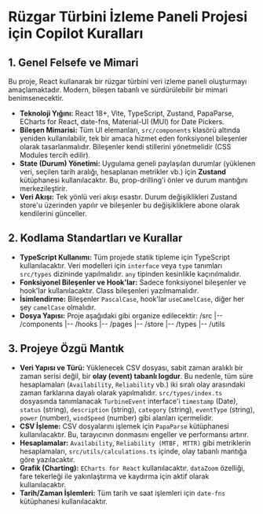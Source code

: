 # Rüzgar Türbini İzleme Paneli Projesi için Copilot Kuralları

## 1. Genel Felsefe ve Mimari

Bu proje, React kullanarak bir rüzgar türbini veri izleme paneli oluşturmayı amaçlamaktadır. Modern, bileşen tabanlı ve sürdürülebilir bir mimari benimsenecektir.

- **Teknoloji Yığını:** React 18+, Vite, TypeScript, Zustand, PapaParse, ECharts for React, date-fns, Material-UI (MUI) for Date Pickers.
- **Bileşen Mimarisi:** Tüm UI elemanları, `src/components` klasörü altında yeniden kullanılabilir, tek bir amaca hizmet eden fonksiyonel bileşenler olarak tasarlanmalıdır. Bileşenler kendi stillerini yönetmelidir (CSS Modules tercih edilir).
- **State (Durum) Yönetimi:** Uygulama geneli paylaşılan durumlar (yüklenen veri, seçilen tarih aralığı, hesaplanan metrikler vb.) için **Zustand** kütüphanesi kullanılacaktır. Bu, prop-drilling'i önler ve durum mantığını merkezileştirir.
- **Veri Akışı:** Tek yönlü veri akışı esastır. Durum değişiklikleri Zustand store'u üzerinden yapılır ve bileşenler bu değişikliklere abone olarak kendilerini günceller.

## 2. Kodlama Standartları ve Kurallar

- **TypeScript Kullanımı:** Tüm projede statik tipleme için TypeScript kullanılacaktır. Veri modelleri için `interface` veya `type` tanımları `src/types` dizininde yapılmalıdır. `any` tipinden kesinlikle kaçınılmalıdır.
- **Fonksiyonel Bileşenler ve Hook'lar:** Sadece fonksiyonel bileşenler ve hook'lar kullanılacaktır. Class bileşenleri yazılmamalıdır.
- **İsimlendirme:** Bileşenler `PascalCase`, hook'lar `useCamelCase`, diğer her şey `camelCase` olmalıdır.
- **Dosya Yapısı:** Proje aşağıdaki gibi organize edilecektir:
  /src
  |-- /components
  |-- /hooks
  |-- /pages
  |-- /store
  |-- /types
  |-- /utils

## 3. Projeye Özgü Mantık

- **Veri Yapısı ve Türü:** Yüklenecek CSV dosyası, sabit zaman aralıklı bir zaman serisi değil, bir **olay (event) tabanlı logdur**. Bu nedenle, tüm süre hesaplamaları (`Availability`, `Reliability` vb.) iki sıralı olay arasındaki zaman farklarına dayalı olarak yapılmalıdır. `src/types/index.ts` dosyasında tanımlanacak `TurbineEvent` interface'i `timestamp` (Date), `status` (string), `description` (string), `category` (string), `eventType` (string), `power` (number), `windSpeed` (number) gibi alanları içermelidir.
- **CSV İşleme:** CSV dosyalarını işlemek için `PapaParse` kütüphanesi kullanılacaktır. Bu, tarayıcının donmasını engeller ve performansı artırır.
- **Hesaplamalar:** `Availability`, `Reliability (MTBF, MTTR)` gibi metriklerin hesaplamaları, `src/utils/calculations.ts` içinde, olay tabanlı mantığa göre yazılacaktır.
- **Grafik (Charting):** `ECharts for React` kullanılacaktır. `dataZoom` özelliği, fare tekerleği ile yakınlaştırma ve kaydırma için aktif olarak kullanılacaktır.
- **Tarih/Zaman İşlemleri:** Tüm tarih ve saat işlemleri için `date-fns` kütüphanesi kullanılacaktır.